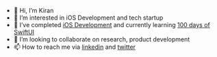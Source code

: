 - 👋 Hi, I’m Kiran
- 👀 I’m interested in iOS Development and tech startup
- 🌱 I’ve completed [iOS Development](https://www.udemy.com/course/ios-13-app-development-bootcamp/) and currently learning [100 days of SwiftUI](https://www.hackingwithswift.com/100/swiftui)
- 💞️ I’m looking to collaborate on research, product development
- 📫 How to reach me  via [linkedin](https://www.linkedin.com/in/kiran-gurung/) and [twitter](https://twitter.com/nirantarsdc) 

<!---
KiranJungGurung/KiranJungGurung is a ✨ special ✨ repository because its `README.md` (this file) appears on your GitHub profile.
You can click the Preview link to take a look at your changes.
--->
